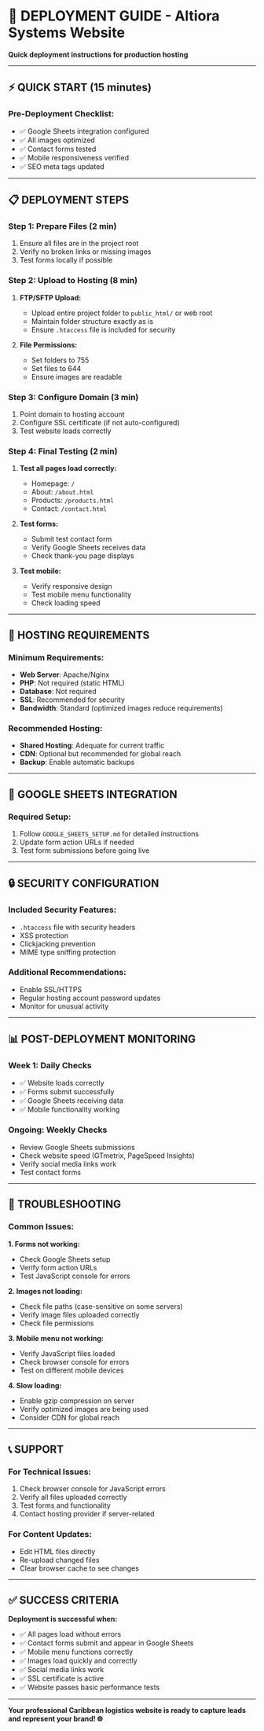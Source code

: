 # 🚀 DEPLOYMENT GUIDE - Altiora Systems Website

**Quick deployment instructions for production hosting**

---

## ⚡ **QUICK START (15 minutes)**

### **Pre-Deployment Checklist:**
- ✅ Google Sheets integration configured
- ✅ All images optimized
- ✅ Contact forms tested
- ✅ Mobile responsiveness verified
- ✅ SEO meta tags updated

---

## 📋 **DEPLOYMENT STEPS**

### **Step 1: Prepare Files (2 min)**
1. Ensure all files are in the project root
2. Verify no broken links or missing images
3. Test forms locally if possible

### **Step 2: Upload to Hosting (8 min)**
1. **FTP/SFTP Upload:**
   - Upload entire project folder to `public_html/` or web root
   - Maintain folder structure exactly as is
   - Ensure `.htaccess` file is included for security

2. **File Permissions:**
   - Set folders to 755
   - Set files to 644
   - Ensure images are readable

### **Step 3: Configure Domain (3 min)**
1. Point domain to hosting account
2. Configure SSL certificate (if not auto-configured)
3. Test website loads correctly

### **Step 4: Final Testing (2 min)**
1. **Test all pages load correctly:**
   - Homepage: `/`
   - About: `/about.html`
   - Products: `/products.html`
   - Contact: `/contact.html`

2. **Test forms:**
   - Submit test contact form
   - Verify Google Sheets receives data
   - Check thank-you page displays

3. **Test mobile:**
   - Verify responsive design
   - Test mobile menu functionality
   - Check loading speed

---

## 🔧 **HOSTING REQUIREMENTS**

### **Minimum Requirements:**
- **Web Server**: Apache/Nginx
- **PHP**: Not required (static HTML)
- **Database**: Not required
- **SSL**: Recommended for security
- **Bandwidth**: Standard (optimized images reduce requirements)

### **Recommended Hosting:**
- **Shared Hosting**: Adequate for current traffic
- **CDN**: Optional but recommended for global reach
- **Backup**: Enable automatic backups

---

## 📧 **GOOGLE SHEETS INTEGRATION**

### **Required Setup:**
1. Follow `GOOGLE_SHEETS_SETUP.md` for detailed instructions
2. Update form action URLs if needed
3. Test form submissions before going live

---

## 🔒 **SECURITY CONFIGURATION**

### **Included Security Features:**
- `.htaccess` file with security headers
- XSS protection
- Clickjacking prevention
- MIME type sniffing protection

### **Additional Recommendations:**
- Enable SSL/HTTPS
- Regular hosting account password updates
- Monitor for unusual activity

---

## 📊 **POST-DEPLOYMENT MONITORING**

### **Week 1: Daily Checks**
- ✅ Website loads correctly
- ✅ Forms submit successfully  
- ✅ Google Sheets receiving data
- ✅ Mobile functionality working

### **Ongoing: Weekly Checks**
- Review Google Sheets submissions
- Check website speed (GTmetrix, PageSpeed Insights)
- Verify social media links work
- Test contact forms

---

## 🐛 **TROUBLESHOOTING**

### **Common Issues:**

**1. Forms not working:**
- Check Google Sheets setup
- Verify form action URLs
- Test JavaScript console for errors

**2. Images not loading:**
- Check file paths (case-sensitive on some servers)
- Verify image files uploaded correctly
- Check file permissions

**3. Mobile menu not working:**
- Verify JavaScript files loaded
- Check browser console for errors
- Test on different mobile devices

**4. Slow loading:**
- Enable gzip compression on server
- Verify optimized images are being used
- Consider CDN for global reach

---

## 📞 **SUPPORT**

### **For Technical Issues:**
1. Check browser console for JavaScript errors
2. Verify all files uploaded correctly
3. Test forms and functionality
4. Contact hosting provider if server-related

### **For Content Updates:**
- Edit HTML files directly
- Re-upload changed files
- Clear browser cache to see changes

---

## ✅ **SUCCESS CRITERIA**

**Deployment is successful when:**
- ✅ All pages load without errors
- ✅ Contact forms submit and appear in Google Sheets
- ✅ Mobile menu functions correctly
- ✅ Images load quickly and correctly
- ✅ Social media links work
- ✅ SSL certificate is active
- ✅ Website passes basic performance tests

---

**Your professional Caribbean logistics website is ready to capture leads and represent your brand! 🌐**
